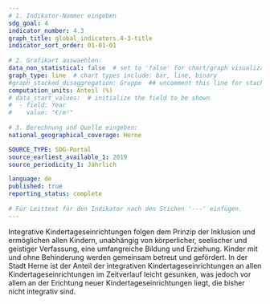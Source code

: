 ```yaml
---
# 1. Indikator-Nummer eingeben 
sdg_goal: 4
indicator_number: 4.3
graph_title: global_indicators.4-3-title
indicator_sort_order: 01-01-01
 
# 2. Grafikart auswaehlen: 
data_non_statistical: false  # set to 'false' for chart/graph visualization 
graph_type: line  # chart types include: bar, line, binary 
#graph_stacked_disaggregation: Gruppe  ## uncomment this line for stacked bars. eplace 'Geschlecht' with the field of aggregation. 
computation_units: Anteil (%)
# data_start_values:  # initialize the field to be shown  
#  - field: Year
#    value: "€/m²"
 
# 3. Berechnung und Quelle eingeben: 
national_geographical_coverage: Herne

SOURCE_TYPE: SDG-Portal
source_earliest_available_1: 2019
source_periodicity_1: Jährlich

language: de   
published: true 
reporting_status: complete
 
# Für Leittext für den Indikator nach den Stichen '---' einfügen. 
---
```

Integrative Kindertageseinrichtungen folgen dem Prinzip der Inklusion und ermöglichen allen Kindern, unabhängig von körperlicher, seelischer und geistiger Verfassung, eine umfangreiche Bildung und Erziehung. Kinder mit und ohne Behinderung werden gemeinsam betreut und gefördert. In der Stadt Herne ist der Anteil der integrativen Kindertageseinrichtungen an allen Kindertageseinrichtungen im Zeitverlauf leicht gesunken, was jedoch vor allem an der Erichtung neuer Kindertageseinrichtungen liegt, die bisher nicht integrativ sind. <br>
